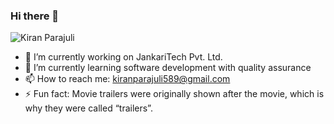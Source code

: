 ### Hi there 👋
<p align="left"> <img src="https://komarev.com/ghpvc/?username=kiranparajuli589&label=Views&color=brightgreen&style=plastic" alt="Kiran Parajuli" /></p>

- 🔭 I’m currently working on JankariTech Pvt. Ltd.
- 🌱 I’m currently learning software development with quality assurance
- 📫 How to reach me: kiranparajuli589@gmail.com
- ⚡ Fun fact: Movie trailers were originally shown after the movie, which is why they were called “trailers”.
